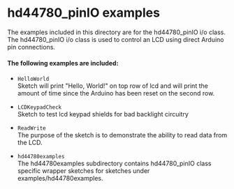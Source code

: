 hd44780_pinIO examples
=======================

The examples included in this directory are for the hd44780_pinIO i/o class.
The hd44780_pinIO i/o class is used to control an LCD using direct Arduino pin connections.

#### The following examples are included:

- `HelloWorld`<br>
Sketch will print "Hello, World!" on top row of lcd
and will print the amount of time since the Arduino has been reset
on the second row.

- `LCDKeypadCheck`<br>
Sketch to test lcd keypad shields for bad backlight circuitry

- `ReadWrite`<br>
The purpose of the sketch is to demonstrate the ability to read data from
the LCD.

- `hd44780examples`<br>
The hd44780examples subdirectory contains
hd44780_pinIO class specific wrapper sketches for sketches under
examples/hd44780examples.
